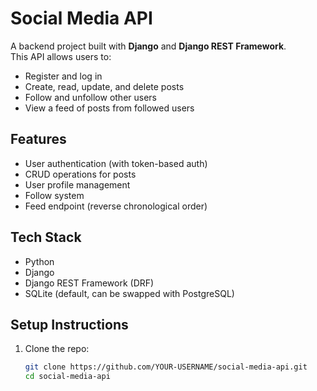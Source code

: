 # Social Media API

A backend project built with **Django** and **Django REST Framework**.  
This API allows users to:
- Register and log in
- Create, read, update, and delete posts
- Follow and unfollow other users
- View a feed of posts from followed users

## Features
- User authentication (with token-based auth)
- CRUD operations for posts
- User profile management
- Follow system
- Feed endpoint (reverse chronological order)

## Tech Stack
- Python
- Django
- Django REST Framework (DRF)
- SQLite (default, can be swapped with PostgreSQL)

## Setup Instructions
1. Clone the repo:
   ```bash
   git clone https://github.com/YOUR-USERNAME/social-media-api.git
   cd social-media-api
